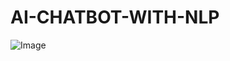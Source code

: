 # AI-CHATBOT-WITH-NLP


![Image](https://github.com/user-attachments/assets/1187cf74-62fe-45af-aef4-f76f99dc8c31)
